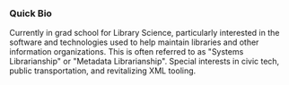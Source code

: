 ### Quick Bio

Currently in grad school for Library Science, particularly interested in the software and technologies used to help maintain libraries and other information organizations. This is often referred to as "Systems Librarianship" or "Metadata Librarianship". Special interests in civic tech, public transportation, and revitalizing XML tooling.

<!--
**ohkio/ohkio** is a ✨ _special_ ✨ repository because its `README.md` (this file) appears on your GitHub profile.

Here are some ideas to get you started:

- 🔭 I’m currently working on ...
- 🌱 I’m currently learning ...
- 👯 I’m looking to collaborate on ...
- 🤔 I’m looking for help with ...
- 💬 Ask me about ...
- 📫 How to reach me: ...
- 😄 Pronouns: ...
- ⚡ Fun fact: ...
-->
